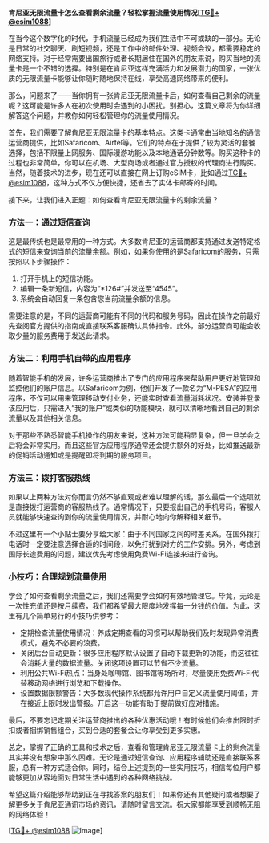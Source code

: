 **肯尼亚无限流量卡怎么查看剩余流量？轻松掌握流量使用情况[[TG💪+ @esim1088](https://t.me/s/esim1088)]**

在当今这个数字化的时代，手机流量已经成为我们生活中不可或缺的一部分。无论是日常的社交聊天、刷短视频，还是工作中的邮件处理、视频会议，都需要稳定的网络支持。对于经常需要出国旅行或者长期居住在国外的朋友来说，购买当地的流量卡是一个不错的选择。特别是在肯尼亚这样充满活力和发展潜力的国家，一张优质的无限流量卡能够让你随时随地保持在线，享受高速网络带来的便利。

那么，问题来了——当你拥有一张肯尼亚无限流量卡后，如何查看自己剩余的流量呢？这可能是许多人在初次使用时会遇到的小困扰。别担心，这篇文章将为你详细解答这个问题，并教你如何轻松管理你的流量使用情况。

首先，我们需要了解肯尼亚无限流量卡的基本特点。这类卡通常由当地知名的通信运营商提供，比如Safaricom、Airtel等。它们的特点在于提供了较为灵活的套餐选择，包括不限量上网服务、国际漫游功能以及本地通话分钟数等。购买这种卡的过程也非常简单，你可以在机场、大型商场或者通过官方授权的代理商进行购买。当然，随着技术的进步，现在还可以直接在网上订购eSIM卡，比如通过[TG💪+ @esim1088](https://t.me/s/esim1088)，这种方式不仅方便快捷，还省去了实体卡邮寄的时间。

接下来，让我们进入正题：如何查看肯尼亚无限流量卡的剩余流量？

### 方法一：通过短信查询

这是最传统也是最常用的一种方式。大多数肯尼亚的运营商都支持通过发送特定格式的短信来查询当前的流量余额。例如，如果你使用的是Safaricom的服务，只需按照以下步骤操作：

1. 打开手机上的短信功能。
2. 编辑一条新短信，内容为“*126#”并发送至“4545”。
3. 系统会自动回复一条包含您当前流量余额的信息。

需要注意的是，不同的运营商可能有不同的代码和服务号码，因此在操作之前最好先查阅官方提供的指南或直接联系客服确认具体指令。此外，部分运营商可能会收取少量的服务费用于发送此请求。

### 方法二：利用手机自带的应用程序

随着智能手机的发展，许多运营商推出了专门的应用程序来帮助用户更好地管理和监控他们的账户信息。以Safaricom为例，他们开发了一款名为“M-PESA”的应用程序，不仅可以用来管理移动支付业务，还能实时查看流量消耗状况。安装并登录该应用后，只需进入“我的账户”或类似的功能模块，就可以清晰地看到自己的剩余流量以及其他相关信息。

对于那些不熟悉智能手机操作的朋友来说，这种方法可能稍显复杂，但一旦学会之后将会非常实用。而且这些官方应用程序通常还会提供额外的好处，比如推送最新的促销活动通知或是提醒即将到期的服务项目。

### 方法三：拨打客服热线

如果以上两种方法对你而言仍然不够直观或者难以理解的话，那么最后一个选项就是直接拨打运营商的客服热线了。通常情况下，只要报出自己的手机号码，客服人员就能够快速查询到你的流量使用情况，并耐心地向你解释相关细节。

不过这里有一个小贴士要分享给大家：由于不同国家之间的时差关系，在国外拨打电话时一定要注意选择合适的时间段，以免打扰到对方的工作安排。另外，考虑到国际长途费用的问题，建议优先考虑使用免费Wi-Fi连接来进行咨询。

### 小技巧：合理规划流量使用

学会了如何查看剩余流量之后，我们还需要学会如何有效地管理它。毕竟，无论是一次性充值还是按月续费，我们都希望最大限度地发挥每一分钱的价值。为此，这里有几个简单易行的小技巧供参考：

- 定期检查流量使用情况：养成定期查看的习惯可以帮助我们及时发现异常消费模式，避免不必要的浪费。
- 关闭后台自动更新：很多应用程序默认设置了自动下载更新的功能，而这往往会消耗大量的数据流量。关闭这项设置可以节省不少流量。
- 利用公共Wi-Fi热点：当身处咖啡馆、图书馆等场所时，尽量使用免费Wi-Fi代替移动网络进行浏览和下载操作。
- 设置数据限额警告：大多数现代操作系统都允许用户自定义流量使用阈值，并在接近上限时发出警报。开启这一功能有助于提前做好应对措施。

最后，不要忘记定期关注运营商推出的各种优惠活动哦！有时候他们会推出限时折扣或者捆绑销售组合，买到合适的套餐会让你享受到更多实惠。

总之，掌握了正确的工具和技术之后，查看和管理肯尼亚无限流量卡上的剩余流量其实并没有想象中那么困难。无论是通过短信查询、应用程序辅助还是直接联系客服，总有一种方式适合你。同时，结合上述提到的一些实用技巧，相信每位用户都能够更加从容地面对日常生活中遇到的各种网络挑战。

希望这篇介绍能够帮助到正在寻找答案的朋友们！如果你还有其他疑问或者想要了解更多关于肯尼亚通讯市场的资讯，请随时留言交流。祝大家都能享受到顺畅无阻的网络体验！

[[TG💪+ @esim1088](https://t.me/s/esim1088) ![Image](https://i.postimg.cc/4NQfJmqS/Snipaste-2025-05-13-00-14-12.png)]